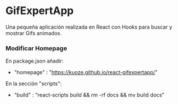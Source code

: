 # GifExpertApp

Una pequeña aplicación realizada en React con Hooks para buscar y mostrar Gifs animados.

### Modificar Homepage

En package.json añadir:
- "homepage" : "https://kuoze.github.io/react-gifexpertapp/"

En la sección "scripts": 
- "build" : "react-scripts build && rm -rf docs && mv build docs"